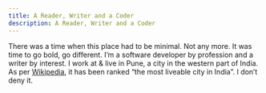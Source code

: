 ```yaml
---
title: A Reader, Writer and a Coder
description: A Reader, Writer and a Coder
---
```


There was a time when this place had to be minimal. Not any more. It was time to go bold, go different. I’m a software developer by profession and a writer by interest. I work at & live in Pune, a city in the western part of India. As per [Wikipedia](https://en.wikipedia.org/wiki/Pune), it has been ranked “the most liveable city in India”. I don’t deny it.